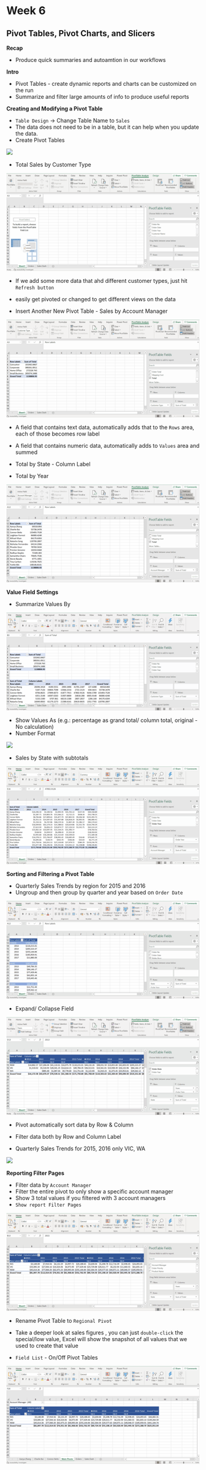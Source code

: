 # Week 6
## Pivot Tables, Pivot Charts, and Slicers

**Recap**
* Produce quick summaries and autoamtion in our workflows

**Intro**
* Pivot Tables - create dynamic reports and charts can be customized on the run
* Summarize and filter large amounts of info to produce useful reports

**Creating and Modifying a Pivot Table**
* `Table Design` -> Change Table Name to `Sales`
* The data does not need to be in a table, but it can help when you update the data.
* Create Pivot Tables

![](screenshot/create-pivot-tables.gif)

* Total Sales by Customer Type

![](screenshot/pivot-sales--by-customer-type.gif)

* If we add some more data that ahd different customer types, just hit `Refresh button`
* easily get pivoted or changed to get different views on the data

* Insert Another New Pivot Table - Sales by Account Manager

![](screenshot/pivot-sales--by-account-manager.gif)

* A field that contains text data, automatically adds that to the `Rows` area, each of those becomes row label
* A field that contains numeric data, automatically adds to `Values` area and summed

* Total by State - Column Label
* Total by Year

![](screenshot/pivot-total-sales-by-state-year.gif)

**Value Field Settings**
* Summarize Values By

![](screenshot/summarize-by-values.gif)

* Show Values As (e.g.: percentage as grand total/ column total, original - No calculation)
* Number Format

![](screenshot/show-values-as.gif)

* Sales by State with subtotals

![](screenshot/sales-by-state-with-subtotals.gif)

**Sorting and Filtering a Pivot Table**
* Quarterly Sales Trends by region for 2015 and 2016
* Ungroup and then group by quarter and year based on `Order Date`

![](screenshot/quarterly-sales-trend-group.gif)

* Expand/ Collapse Field

![](screenshot/expand-collapse-field.gif)

* Pivot automatically sort data by Row & Column

* Filter data both by Row and Column Label
* Quarterly Sales Trends for 2015, 2016 only VIC, WA

![](screeshot/quarterly-sales-2015-2016.gif)

**Reporting Filter Pages**
* Filter data by `Account Manager`
* Filter the entire pivot to only show a specific account manager
* Show 3 total values if you filtered with 3 account managers
* `Show report Filter Pages`

![](screenshot/report-filter-by-account-manager.gif)

* Rename Pivot Table to `Regional Pivot`

* Take a deeper look at sales figures , you can just `double-click` the special/low value, Excel will show the snapshot of all values that we used to create that value
* `Field List` - On/Off Pivot Tables

![](screenshot/field-list.gif)
